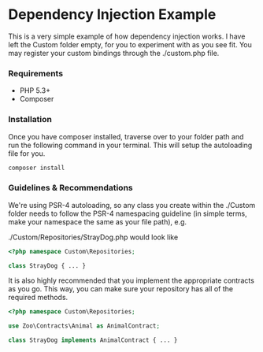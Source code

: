 Dependency Injection Example
============================
This is a very simple example of how dependency injection works.
I have left the Custom folder empty, for you to experiment with as you see fit.
You may register your custom bindings through the ./custom.php file.

### Requirements ###
* PHP 5.3+
* Composer

### Installation ###
Once you have composer installed, traverse over to your folder path and run the 
following command in your terminal. This will setup the autoloading file for you.
```bash
composer install
```

### Guidelines & Recommendations ###

We're using PSR-4 autoloading, so any class you create within the ./Custom folder
needs to follow the PSR-4 namespacing guideline (in simple terms, make your namespace
the same as your file path), e.g.

./Custom/Repositories/StrayDog.php would look like
```php
<?php namespace Custom\Repositories;

class StrayDog { ... }
```

It is also highly recommended that you implement the appropriate contracts as you go.
This way, you can make sure your repository has all of the required methods.

```php
<?php namespace Custom\Repositories;

use Zoo\Contracts\Animal as AnimalContract;

class StrayDog implements AnimalContract { ... }
```
